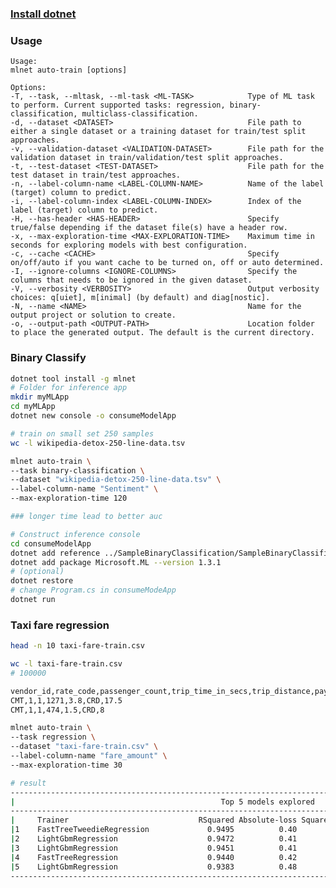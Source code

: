 ### [Install dotnet](https://dotnet.microsoft.com/learn/ml-dotnet/get-started-tutorial/install)
### Usage

    Usage:
    mlnet auto-train [options]

    Options:
    -T, --task, --mltask, --ml-task <ML-TASK>            Type of ML task to perform. Current supported tasks: regression, binary-classification, multiclass-classification.
    -d, --dataset <DATASET>                              File path to either a single dataset or a training dataset for train/test split approaches.
    -v, --validation-dataset <VALIDATION-DATASET>        File path for the validation dataset in train/validation/test split approaches.
    -t, --test-dataset <TEST-DATASET>                    File path for the test dataset in train/test approaches.
    -n, --label-column-name <LABEL-COLUMN-NAME>          Name of the label (target) column to predict.
    -i, --label-column-index <LABEL-COLUMN-INDEX>        Index of the label (target) column to predict.
    -H, --has-header <HAS-HEADER>                        Specify true/false depending if the dataset file(s) have a header row.
    -x, --max-exploration-time <MAX-EXPLORATION-TIME>    Maximum time in seconds for exploring models with best configuration.
    -c, --cache <CACHE>                                  Specify on/off/auto if you want cache to be turned on, off or auto determined.
    -I, --ignore-columns <IGNORE-COLUMNS>                Specify the columns that needs to be ignored in the given dataset.
    -V, --verbosity <VERBOSITY>                          Output verbosity choices: q[uiet], m[inimal] (by default) and diag[nostic].
    -N, --name <NAME>                                    Name for the output project or solution to create. 
    -o, --output-path <OUTPUT-PATH>                      Location folder to place the generated output. The default is the current directory.

### Binary Classify
```bash
dotnet tool install -g mlnet
# Folder for inference app
mkdir myMLApp
cd myMLApp
dotnet new console -o consumeModelApp

# train on small set 250 samples
wc -l wikipedia-detox-250-line-data.tsv

mlnet auto-train \
--task binary-classification \
--dataset "wikipedia-detox-250-line-data.tsv" \
--label-column-name "Sentiment" \
--max-exploration-time 120

### longer time lead to better auc

# Construct inference console
cd consumeModelApp
dotnet add reference ../SampleBinaryClassification/SampleBinaryClassification.Model/
dotnet add package Microsoft.ML --version 1.3.1
# (optional)
dotnet restore
# change Program.cs in consumeModeApp
dotnet run
```

### Taxi fare regression

```bash
head -n 10 taxi-fare-train.csv

wc -l taxi-fare-train.csv
# 100000

vendor_id,rate_code,passenger_count,trip_time_in_secs,trip_distance,payment_type,fare_amount
CMT,1,1,1271,3.8,CRD,17.5
CMT,1,1,474,1.5,CRD,8

mlnet auto-train \
--task regression \
--dataset "taxi-fare-train.csv" \
--label-column-name "fare_amount" \
--max-exploration-time 30

# result
------------------------------------------------------------------------------------------------------------------
|                                              Top 5 models explored                                             |
------------------------------------------------------------------------------------------------------------------
|     Trainer                             RSquared Absolute-loss Squared-loss RMS-loss  Duration #Iteration      |
|1    FastTreeTweedieRegression             0.9495          0.40         4.79     2.19       9.4         14      |
|2    LightGbmRegression                    0.9472          0.41         5.01     2.24       1.4         15      |
|3    LightGbmRegression                    0.9451          0.41         5.22     2.28       1.1          2      |
|4    FastTreeRegression                    0.9440          0.42         5.32     2.31       1.1          3      |
|5    LightGbmRegression                    0.9383          0.48         5.85     2.42       0.9         12      |
------------------------------------------------------------------------------------------------------------------
```

